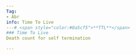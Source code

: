 ```yaml
---
Tag:
- Abr 
info: Time To Live
---# <span style="color:#8a5cf5">**TTL**</span>
### Time To Live
Death count for self termination

---
```



